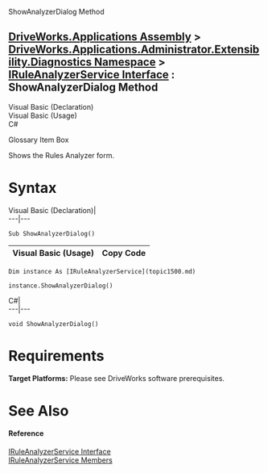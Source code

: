 ShowAnalyzerDialog Method   
  
[DriveWorks.Applications Assembly](topic13.md) > [DriveWorks.Applications.Administrator.Extensibility.Diagnostics Namespace](topic1498.md) > [IRuleAnalyzerService Interface](topic1500.md) : ShowAnalyzerDialog Method  
---  
  
Visual Basic (Declaration)    
Visual Basic (Usage)    
C# 

Glossary Item Box

Shows the Rules Analyzer form. 

# Syntax

Visual Basic (Declaration)|   
---|---  
      
    
    Sub ShowAnalyzerDialog()   
  
Visual Basic (Usage)| Copy Code  
---|---  
      
    
    Dim instance As [IRuleAnalyzerService](topic1500.md)
     
    instance.ShowAnalyzerDialog()  
  
C#|   
---|---  
      
    
    void ShowAnalyzerDialog()  
  
# Requirements

**Target Platforms:** Please see DriveWorks software prerequisites.

# See Also

#### Reference

[IRuleAnalyzerService Interface](topic1500.md)   
[IRuleAnalyzerService Members](topic1501.md)


